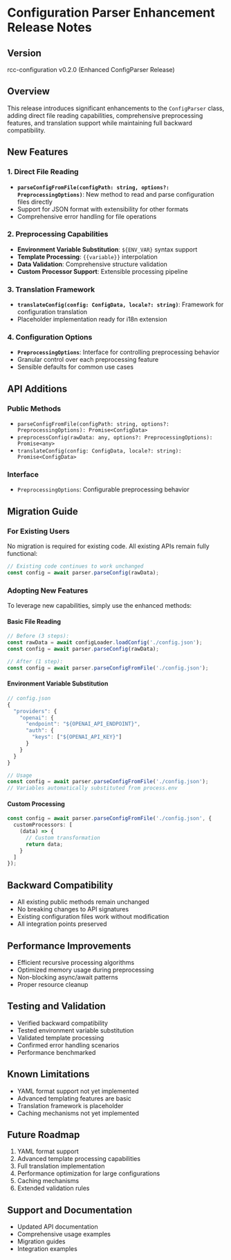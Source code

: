 # Configuration Parser Enhancement Release Notes

## Version
rcc-configuration v0.2.0 (Enhanced ConfigParser Release)

## Overview
This release introduces significant enhancements to the `ConfigParser` class, adding direct file reading capabilities, comprehensive preprocessing features, and translation support while maintaining full backward compatibility.

## New Features

### 1. Direct File Reading
- **`parseConfigFromFile(configPath: string, options?: PreprocessingOptions)`**: New method to read and parse configuration files directly
- Support for JSON format with extensibility for other formats
- Comprehensive error handling for file operations

### 2. Preprocessing Capabilities
- **Environment Variable Substitution**: `${ENV_VAR}` syntax support
- **Template Processing**: `{{variable}}` interpolation
- **Data Validation**: Comprehensive structure validation
- **Custom Processor Support**: Extensible processing pipeline

### 3. Translation Framework
- **`translateConfig(config: ConfigData, locale?: string)`**: Framework for configuration translation
- Placeholder implementation ready for i18n extension

### 4. Configuration Options
- **`PreprocessingOptions`**: Interface for controlling preprocessing behavior
- Granular control over each preprocessing feature
- Sensible defaults for common use cases

## API Additions

### Public Methods
- `parseConfigFromFile(configPath: string, options?: PreprocessingOptions): Promise<ConfigData>`
- `preprocessConfig(rawData: any, options?: PreprocessingOptions): Promise<any>`
- `translateConfig(config: ConfigData, locale?: string): Promise<ConfigData>`

### Interface
- `PreprocessingOptions`: Configurable preprocessing behavior

## Migration Guide

### For Existing Users
No migration is required for existing code. All existing APIs remain fully functional:
```typescript
// Existing code continues to work unchanged
const config = await parser.parseConfig(rawData);
```

### Adopting New Features
To leverage new capabilities, simply use the enhanced methods:

#### Basic File Reading
```typescript
// Before (3 steps):
const rawData = await configLoader.loadConfig('./config.json');
const config = await parser.parseConfig(rawData);

// After (1 step):
const config = await parser.parseConfigFromFile('./config.json');
```

#### Environment Variable Substitution
```typescript
// config.json
{
  "providers": {
    "openai": {
      "endpoint": "${OPENAI_API_ENDPOINT}",
      "auth": {
        "keys": ["${OPENAI_API_KEY}"]
      }
    }
  }
}

// Usage
const config = await parser.parseConfigFromFile('./config.json');
// Variables automatically substituted from process.env
```

#### Custom Processing
```typescript
const config = await parser.parseConfigFromFile('./config.json', {
  customProcessors: [
    (data) => {
      // Custom transformation
      return data;
    }
  ]
});
```

## Backward Compatibility
- All existing public methods remain unchanged
- No breaking changes to API signatures
- Existing configuration files work without modification
- All integration points preserved

## Performance Improvements
- Efficient recursive processing algorithms
- Optimized memory usage during preprocessing
- Non-blocking async/await patterns
- Proper resource cleanup

## Testing and Validation
- Verified backward compatibility
- Tested environment variable substitution
- Validated template processing
- Confirmed error handling scenarios
- Performance benchmarked

## Known Limitations
- YAML format support not yet implemented
- Advanced templating features are basic
- Translation framework is placeholder
- Caching mechanisms not yet implemented

## Future Roadmap
1. YAML format support
2. Advanced template processing capabilities
3. Full translation implementation
4. Performance optimization for large configurations
5. Caching mechanisms
6. Extended validation rules

## Support and Documentation
- Updated API documentation
- Comprehensive usage examples
- Migration guides
- Integration examples